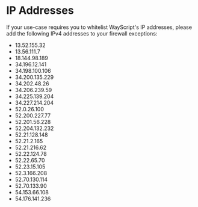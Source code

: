 # IP Addresses

If your use-case requires you to whitelist WayScript's IP addresses, please add the following IPv4 addresses to your firewall exceptions:

* 13.52.155.32
* 13.56.111.7
* 18.144.98.189
* 34.196.12.141
* 34.198.100.106
* 34.200.135.229
* 34.202.48.26
* 34.206.239.59
* 34.225.139.204
* 34.227.214.204
* 52.0.26.100
* 52.200.227.77
* 52.201.56.228
* 52.204.132.232
* 52.21.128.148
* 52.21.2.165
* 52.21.216.62
* 52.22.124.78
* 52.22.65.70
* 52.23.15.105
* 52.3.166.208
* 52.70.130.114
* 52.70.133.90
* 54.153.66.108
* 54.176.141.236

